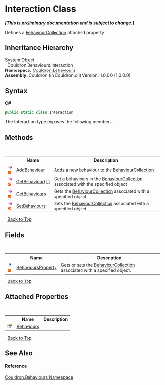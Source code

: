 # Interaction Class
 _**\[This is preliminary documentation and is subject to change.\]**_

Defines a <a href="T_Couldron_Collections_BehaviourCollection">BehaviourCollection</a> attached property


## Inheritance Hierarchy
System.Object<br />&nbsp;&nbsp;Couldron.Behaviours.Interaction<br />
**Namespace:**&nbsp;<a href="N_Couldron_Behaviours">Couldron.Behaviours</a><br />**Assembly:**&nbsp;Couldron (in Couldron.dll) Version: 1.0.0.0 (1.0.0.0)

## Syntax

**C#**<br />
``` C#
public static class Interaction
```

The Interaction type exposes the following members.


## Methods
&nbsp;<table><tr><th></th><th>Name</th><th>Description</th></tr><tr><td>![Public method](media/pubmethod.gif "Public method")![Static member](media/static.gif "Static member")</td><td><a href="M_Couldron_Behaviours_Interaction_AddBehaviour">AddBehaviour</a></td><td>
Adds a new behaviour to the <a href="T_Couldron_Collections_BehaviourCollection">BehaviourCollection</a></td></tr><tr><td>![Public method](media/pubmethod.gif "Public method")![Static member](media/static.gif "Static member")</td><td><a href="M_Couldron_Behaviours_Interaction_GetBehaviour__1">GetBehaviour(T)</a></td><td>
Get a behaviours in the <a href="T_Couldron_Collections_BehaviourCollection">BehaviourCollection</a> associated with the specified object</td></tr><tr><td>![Public method](media/pubmethod.gif "Public method")![Static member](media/static.gif "Static member")</td><td><a href="M_Couldron_Behaviours_Interaction_GetBehaviours">GetBehaviours</a></td><td>
Gets the <a href="T_Couldron_Collections_BehaviourCollection">BehaviourCollection</a> associated with a specified object.</td></tr><tr><td>![Public method](media/pubmethod.gif "Public method")![Static member](media/static.gif "Static member")</td><td><a href="M_Couldron_Behaviours_Interaction_SetBehaviours">SetBehaviours</a></td><td>
Sets the <a href="T_Couldron_Collections_BehaviourCollection">BehaviourCollection</a> associated with a specified object.</td></tr></table>&nbsp;
<a href="#interaction-class">Back to Top</a>

## Fields
&nbsp;<table><tr><th></th><th>Name</th><th>Description</th></tr><tr><td>![Public field](media/pubfield.gif "Public field")![Static member](media/static.gif "Static member")</td><td><a href="F_Couldron_Behaviours_Interaction_BehavioursProperty">BehavioursProperty</a></td><td>
Gets or sets the <a href="T_Couldron_Collections_BehaviourCollection">BehaviourCollection</a> associated with a specified object.</td></tr></table>&nbsp;
<a href="#interaction-class">Back to Top</a>

## Attached Properties
&nbsp;<table><tr><th></th><th>Name</th><th>Description</th></tr><tr><td>![Public attached property](media/pubproperty.gif "Public attached property")</td><td><a href="P_Couldron_Behaviours_Interaction_Behaviours">Behaviours</a></td><td /></tr></table>&nbsp;
<a href="#interaction-class">Back to Top</a>

## See Also


#### Reference
<a href="N_Couldron_Behaviours">Couldron.Behaviours Namespace</a><br />